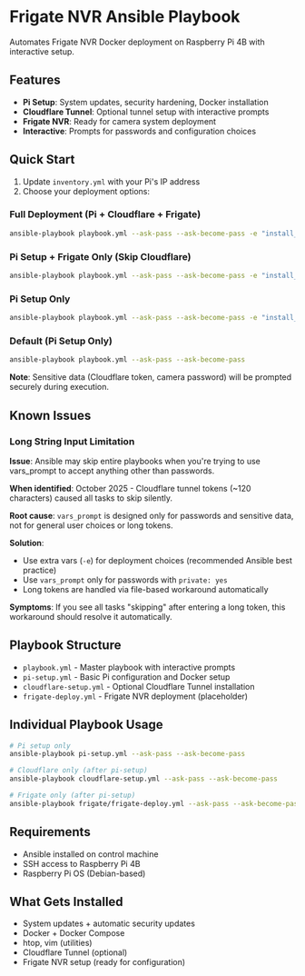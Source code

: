 # Frigate NVR Ansible Playbook

Automates Frigate NVR Docker deployment on Raspberry Pi 4B with interactive setup.

## Features

- **Pi Setup**: System updates, security hardening, Docker installation
- **Cloudflare Tunnel**: Optional tunnel setup with interactive prompts
- **Frigate NVR**: Ready for camera system deployment
- **Interactive**: Prompts for passwords and configuration choices

## Quick Start

1. Update `inventory.yml` with your Pi's IP address
2. Choose your deployment options:

### Full Deployment (Pi + Cloudflare + Frigate)
```bash
ansible-playbook playbook.yml --ask-pass --ask-become-pass -e "install_cloudflare=yes deploy_frigate=yes"
```

### Pi Setup + Frigate Only (Skip Cloudflare)
```bash
ansible-playbook playbook.yml --ask-pass --ask-become-pass -e "install_cloudflare=no deploy_frigate=yes"
```

### Pi Setup Only
```bash
ansible-playbook playbook.yml --ask-pass --ask-become-pass -e "install_cloudflare=no deploy_frigate=no"
```

### Default (Pi Setup Only)
```bash
ansible-playbook playbook.yml --ask-pass --ask-become-pass
```

**Note**: Sensitive data (Cloudflare token, camera password) will be prompted securely during execution.

## Known Issues

### Long String Input Limitation
**Issue**: Ansible may skip entire playbooks when you're trying to use vars_prompt to accept anything other than passwords.

**When identified**: October 2025 - Cloudflare tunnel tokens (~120 characters) caused all tasks to skip silently.

**Root cause**: `vars_prompt` is designed only for passwords and sensitive data, not for general user choices or long tokens.

**Solution**: 
- Use extra vars (`-e`) for deployment choices (recommended Ansible best practice)
- Use `vars_prompt` only for passwords with `private: yes`
- Long tokens are handled via file-based workaround automatically

**Symptoms**: If you see all tasks "skipping" after entering a long token, this workaround should resolve it automatically.

## Playbook Structure

- `playbook.yml` - Master playbook with interactive prompts
- `pi-setup.yml` - Basic Pi configuration and Docker setup
- `cloudflare-setup.yml` - Optional Cloudflare Tunnel installation
- `frigate-deploy.yml` - Frigate NVR deployment (placeholder)

## Individual Playbook Usage

```bash
# Pi setup only
ansible-playbook pi-setup.yml --ask-pass --ask-become-pass

# Cloudflare only (after pi-setup)
ansible-playbook cloudflare-setup.yml --ask-pass --ask-become-pass

# Frigate only (after pi-setup)
ansible-playbook frigate/frigate-deploy.yml --ask-pass --ask-become-pass
```

## Requirements

- Ansible installed on control machine
- SSH access to Raspberry Pi 4B
- Raspberry Pi OS (Debian-based)

## What Gets Installed

- System updates + automatic security updates
- Docker + Docker Compose
- htop, vim (utilities)
- Cloudflare Tunnel (optional)
- Frigate NVR setup (ready for configuration)